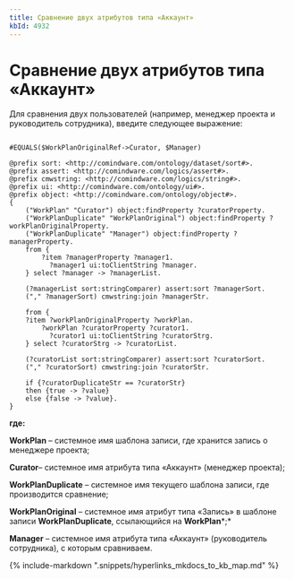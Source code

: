 ```yaml
---
title: Сравнение двух атрибутов типа «Аккаунт»
kbId: 4932
---
```


# Сравнение двух атрибутов типа «Аккаунт»

Для сравнения двух пользователей (например, менеджер проекта и руководитель сотрудника), введите следующее выражение:

```
 
#EQUALS($WorkPlanOriginalRef->Curator, $Manager)

@prefix sort: <http://comindware.com/ontology/dataset/sort#>.
@prefix assert: <http://comindware.com/logics/assert#>.
@prefix cmwstring: <http://comindware.com/logics/string#>.
@prefix ui: <http://comindware.com/ontology/ui#>.
@prefix object: <http://comindware.com/ontology/object#>.
{
    ("WorkPlan" "Curator") object:findProperty ?curatorProperty.   
    ("WorkPlanDuplicate" "WorkPlanOriginal") object:findProperty ?workPlanOriginalProperty.
    ("WorkPlanDuplicate" "Manager") object:findProperty ?managerProperty.
    from {
        ?item ?managerProperty ?manager1.
          ?manager1 ui:toClientString ?manager.
    } select ?manager -> ?managerList.
    
    (?managerList sort:stringComparer) assert:sort ?managerSort.
    ("," ?managerSort) cmwstring:join ?managerStr.

    from {
    ?item ?workPlanOriginalProperty ?workPlan.
        ?workPlan ?curatorProperty ?curator1.
          ?curator1 ui:toClientString ?curatorStrg.
    } select ?curatorStrg -> ?curatorList.
    
    (?curatorList sort:stringComparer) assert:sort ?curatorSort.
    ("," ?curatorSort) cmwstring:join ?curatorStr.

    if {?curatorDuplicateStr == ?curatorStr}
    then {true -> ?value}
    else {false -> ?value}.
}

```

**где:**

**WorkPlan** – системное имя шаблона записи, где хранится запись о менеджере проекта;

**Curator**– системное имя атрибута типа «Аккаунт» (менеджер проекта);

**WorkPlanDuplicate** – системное имя текущего шаблона записи, где производится сравнение;

**WorkPlanOriginal** – системное имя атрибут типа «Запись» в шаблоне записи **WorkPlanDuplicate**, ссылающийся на **WorkPlan***;*

**Manager** – системное имя атрибута типа «Аккаунт» (руководитель сотрудника), с которым сравниваем.

{% include-markdown ".snippets/hyperlinks_mkdocs_to_kb_map.md" %}

